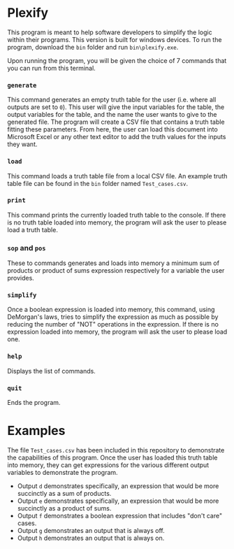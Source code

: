 # Plexify
This program is meant to help software developers to simplify the logic within their programs. This version is built for windows devices.
To run the program, download the `bin` folder and run `bin\plexify.exe`.

Upon running the program, you will be given the choice of 7 commands that you can run from this terminal.

### `generate`

This command generates an empty truth table for the user (i.e. where all outputs are set to `0`). This user will give the input variables
for the table, the output variables for the table, and the name the user wants to give to the generated file. The program will create a
CSV file that contains a truth table fitting these parameters. From here, the user can load this document into Microsoft Excel or any other
text editor to add the truth values for the inputs they want.

### `load`

This command loads a truth table file from a local CSV file. An example truth table file can be found in the `bin` folder named `Test_cases.csv`.

### `print`

This command prints the currently loaded truth table to the console. If there is no truth table loaded into memory, the program will ask the
user to please load a truth table.

### `sop` and `pos`

These to commands generates and loads into memory a minimum sum of products or product of sums expression respectively for a variable the user
provides.

### `simplify`

Once a boolean expression is loaded into memory, this command, using DeMorgan's laws, tries to simplify the expression as much as possible by
reducing the number of "NOT" operations in the expression. If there is no expression loaded into memory, the program will ask the user
to please load one.

### `help`

Displays the list of commands.

### `quit`

Ends the program.

# Examples

The file `Test_cases.csv` has been included in this repository to demonstrate the capabilities of this program. Once the user has loaded
this truth table into memory, they can get expressions for the various different output variables to demonstrate the program.

* Output `d` demonstrates specifically, an expression that would be more succinctly as a sum of products.
* Output `e` demonstrates specifically, an expression that would be more succinctly as a product of sums.
* Output `f` demonstrates a boolean expression that includes "don't care" cases.
* Output `g` demonstrates an output that is always off.
* Output `h` demonstrates an output that is always on.
